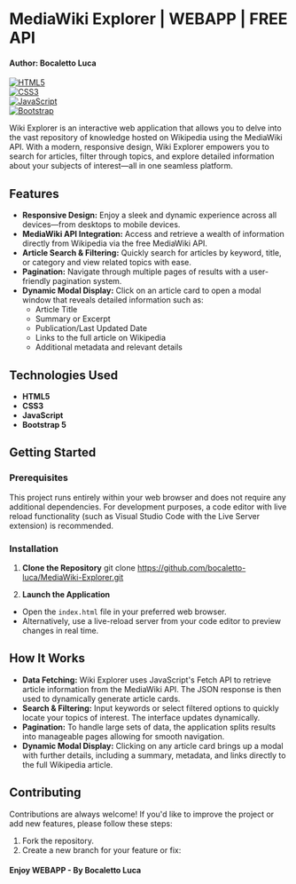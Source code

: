 # MediaWiki Explorer | WEBAPP | FREE API
#### Author: Bocaletto Luca

[![HTML5](https://img.shields.io/badge/HTML5-E34F26?style=for-the-badge&logo=html5&logoColor=white)](https://developer.mozilla.org/en-US/docs/Web/HTML)  
[![CSS3](https://img.shields.io/badge/CSS3-1572B6?style=for-the-badge&logo=css3&logoColor=white)](https://developer.mozilla.org/en-US/docs/Web/CSS)  
[![JavaScript](https://img.shields.io/badge/JavaScript-F7DF1E?style=for-the-badge&logo=javascript&logoColor=black)](https://developer.mozilla.org/en-US/docs/Web/JavaScript)  
[![Bootstrap](https://img.shields.io/badge/Bootstrap-7952B3?style=for-the-badge&logo=bootstrap&logoColor=white)](https://getbootstrap.com/)

Wiki Explorer is an interactive web application that allows you to delve into the vast repository of knowledge hosted on Wikipedia using the MediaWiki API. With a modern, responsive design, Wiki Explorer empowers you to search for articles, filter through topics, and explore detailed information about your subjects of interest—all in one seamless platform.

## Features

- **Responsive Design:** Enjoy a sleek and dynamic experience across all devices—from desktops to mobile devices.
- **MediaWiki API Integration:** Access and retrieve a wealth of information directly from Wikipedia via the free MediaWiki API.
- **Article Search & Filtering:** Quickly search for articles by keyword, title, or category and view related topics with ease.
- **Pagination:** Navigate through multiple pages of results with a user-friendly pagination system.
- **Dynamic Modal Display:** Click on an article card to open a modal window that reveals detailed information such as:
  - Article Title
  - Summary or Excerpt
  - Publication/Last Updated Date
  - Links to the full article on Wikipedia
  - Additional metadata and relevant details

## Technologies Used

- **HTML5**
- **CSS3**
- **JavaScript**
- **Bootstrap 5**

## Getting Started

### Prerequisites

This project runs entirely within your web browser and does not require any additional dependencies. For development purposes, a code editor with live reload functionality (such as Visual Studio Code with the Live Server extension) is recommended.

### Installation

1. **Clone the Repository**
git clone https://github.com/bocaletto-luca/MediaWiki-Explorer.git


2. **Launch the Application**

- Open the `index.html` file in your preferred web browser.
- Alternatively, use a live-reload server from your code editor to preview changes in real time.

## How It Works

- **Data Fetching:** Wiki Explorer uses JavaScript's Fetch API to retrieve article information from the MediaWiki API. The JSON response is then used to dynamically generate article cards.
- **Search & Filtering:** Input keywords or select filtered options to quickly locate your topics of interest. The interface updates dynamically.
- **Pagination:** To handle large sets of data, the application splits results into manageable pages allowing for smooth navigation.
- **Dynamic Modal Display:** Clicking on any article card brings up a modal with further details, including a summary, metadata, and links directly to the full Wikipedia article.


## Contributing

Contributions are always welcome! If you'd like to improve the project or add new features, please follow these steps:

1. Fork the repository.
2. Create a new branch for your feature or fix:

#### Enjoy WEBAPP - By Bocaletto Luca
